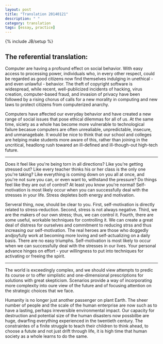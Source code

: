 ```yaml
---
layout: post
title: "Translation 20140121"
description: " "
category: translation
tags: [essay, practice]
---
```

{% include JB/setup %}


The referential translation:
---

Computer are having a profound effect on social behavior. With easy access to processing power, individuals who, in every other respect, could be regarded as good citizens now find themselves indulging in unethical - and even unlawful - behavior. The theft of copyright software is widespread, while recent, well-publicized incidents of hacking, virus creation, computer-based fraud, and invasion of privacy have been followed by a rising chorus of calls for a new morality in computing and new laws to protect citizens from computerized anarchy.

Computers have affected our everyday behavior and have created a new range of social issues that pose ethical dilemmas for all of us. At the same time, siciety as a whole has become more vulnerable to technological failure becasue computers are often unrealiable, unpredictable, insecure, and unmanagebale. It would be nice to think that our school and colleges are helping make students more aware of this, rather than joining in the uncritical, headlong rush towared an ill-defined and ill-though-out high-tech future.

----

Does it feel like you're being torn in all directions? Like you're getting stressed out? Like every teacher thinks his or her class is the only one you're taking? Like everything is coming down on you all at once, and you're not sure you can, or even want to, withstand the pressure? Do things feel like they are out of control? At least you know you're normal! Self-motivation is most likely occur when you can successfully deal with the stresses in your life. Stress depletes both energy and motivation.

Serveral thing, now, should be clear to you. First, self-motivation is directly related to stress-reduction. Second, stress is not always negative. Third, we are the makers of our own stress; thus, we can control it. Fourth, there are some useful, workable techniques for controlling it. We can create a great deal of distress for ourselves and commitment to reducing strss and thus increasing our self-motivation. The real heroes are those who doggedly andjoyfully work at becoming more loving and self-actualizing on a daily basis. There are no easy triumphs. Self-motivation is most likely to occur when we can successfully deal with the stresses in our lives. Your personal advance hinges on effort - your willingness to put into techniques for activating or freeing the spirit.

----

The world is exceedingly complex, and we should view attempts to predic its course or to offer simplistic and one-dimensional prescriptions for solutions with great skepticism. Scenarios provide a way of incorporating more complexity into oure view of the future and of focusing attention on the strategic choices that we face.

Humanity is no longer just another passenger on plant Earth. The sheer number of people and the scale of the human enterprise are now such as to have a lasting, perhaps irreversible environmental impact. Our capacity for destruction and potential size of the human disasters now possbilbe are huge, dwarfing everything experienced in the twentieth century. The constraintes of a finite struggle to teach their children to think ahead, to choose a futute and not just drift through life, it is high time that human society as a whole learns to do the same.